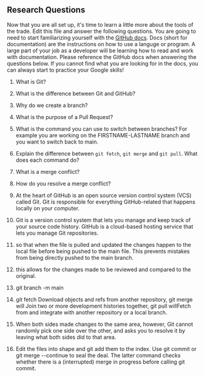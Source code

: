 ## Research Questions 

Now that you are all set up, it's time to learn a little more about the tools of the trade. Edit this file and answer the following questions. You are going to need to start familiarizing yourself with the [GitHub docs](https://docs.github.com/en). Docs (short for documentation) are the instructions on how to use a languge or program. A large part of your job as a developer will be learning how to read and work with documentation. Please reference the GitHub docs when answering the questions below. If you cannot find what you are looking for in the docs, you can always start to practice your Google skills!

1. What is Git?
2. What is the difference between Git and GitHub?
3. Why do we create a branch?
4. What is the purpose of a Pull Request?
5. What is the command you can use to switch between branches? For example you are working on the FIRSTNAME-LASTNAME branch and you want to switch back to main.
6. Explain the difference between `git fetch`, `git merge` and `git pull`. What does each command do?
7. What is a merge conflict?
8. How do you resolve a merge conflict?

1. At the heart of GitHub is an open source version control system (VCS) called Git. Git is responsible for everything GitHub-related that happens locally on your computer.
2. Git is a version control system that lets you manage and keep track of your source code history. GitHub is a cloud-based hosting service that lets you manage Git repositories.
3. so that when the file is pulled and updated the changes happen to the local file before being pushed to the main file. This prevents mistakes from being directly pushed to the main branch.
4. this allows for the changes made to be reviewed and compared to the original.
5. git branch -m main
6. git fetch  Download objects and refs from another repository, git merge will Join two or more development histories together, git pull willFetch from and integrate with another repository or a local branch.
7.  When both sides made changes to the same area, however, Git cannot randomly pick one side over the other, and asks you to resolve it by leaving what both sides did to that area.
8.  Edit the files into shape and git add them to the index. Use git commit or git merge --continue to seal the deal. The latter command checks whether there is a (interrupted) merge in progress before calling git commit.